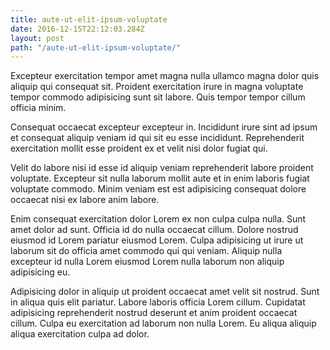 ```yaml
---
title: aute-ut-elit-ipsum-voluptate
date: 2016-12-15T22:12:03.284Z
layout: post
path: "/aute-ut-elit-ipsum-voluptate/"
---
```


Excepteur exercitation tempor amet magna nulla ullamco magna dolor quis aliquip qui consequat sit. Proident exercitation irure in magna voluptate tempor commodo adipisicing sunt sit labore. Quis tempor tempor cillum officia minim.

Consequat occaecat excepteur excepteur in. Incididunt irure sint ad ipsum et consequat aliquip veniam id qui sit eu esse incididunt. Reprehenderit exercitation mollit esse proident ex et velit nisi dolor fugiat qui.

Velit do labore nisi id esse id aliquip veniam reprehenderit labore proident voluptate. Excepteur sit nulla laborum mollit aute et in enim laboris fugiat voluptate commodo. Minim veniam est est adipisicing consequat dolore occaecat nisi ex labore anim labore.

Enim consequat exercitation dolor Lorem ex non culpa culpa nulla. Sunt amet dolor ad sunt. Officia id do nulla occaecat cillum. Dolore nostrud eiusmod id Lorem pariatur eiusmod Lorem. Culpa adipisicing ut irure ut laborum sit do officia amet commodo qui qui veniam. Aliquip nulla excepteur id nulla Lorem eiusmod Lorem nulla laborum non aliquip adipisicing eu.

Adipisicing dolor in aliquip ut proident occaecat amet velit sit nostrud. Sunt in aliqua quis elit pariatur. Labore laboris officia Lorem cillum. Cupidatat adipisicing reprehenderit nostrud deserunt et anim proident occaecat cillum. Culpa eu exercitation ad laborum non nulla Lorem. Eu aliqua aliquip aliqua exercitation culpa ad dolor.